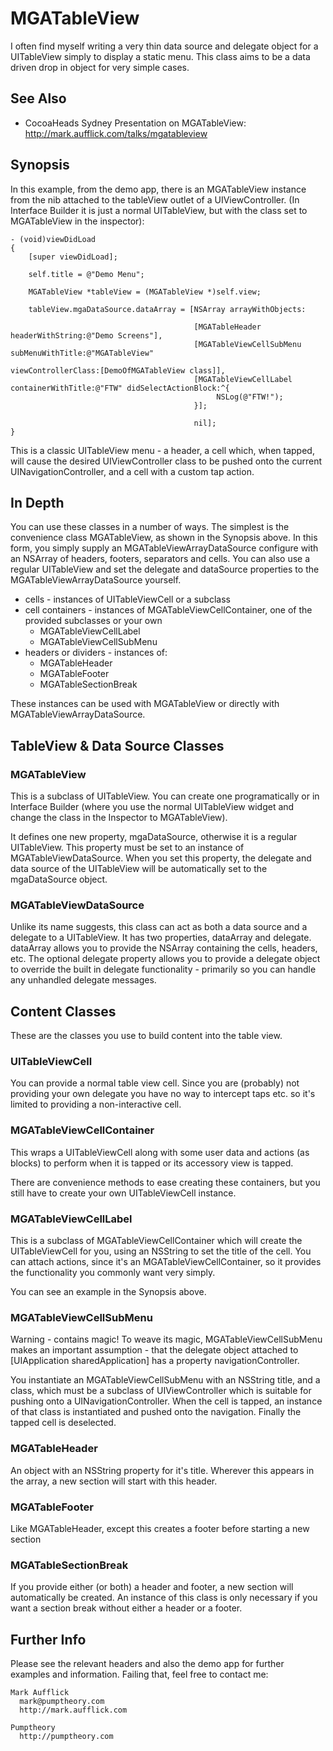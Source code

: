 MGATableView
============

I often find myself writing a very thin data source and delegate object for a UITableView
simply to display a static menu. This class aims to be a data driven drop in object for
very simple cases.

See Also
--------

* CocoaHeads Sydney Presentation on MGATableView: http://mark.aufflick.com/talks/mgatableview

Synopsis
--------

In this example, from the demo app, there is an MGATableView instance from the nib attached to
the tableView outlet of a UIViewController. (In Interface Builder it is just a normal
UITableView, but with the class set to MGATableView in the inspector):

    - (void)viewDidLoad
    {
        [super viewDidLoad];
        
        self.title = @"Demo Menu";
            
        MGATableView *tableView = (MGATableView *)self.view;
            
        tableView.mgaDataSource.dataArray = [NSArray arrayWithObjects:
                                
                                             [MGATableHeader headerWithString:@"Demo Screens"],
                                             [MGATableViewCellSubMenu subMenuWithTitle:@"MGATableView"
                                                                viewControllerClass:[DemoOfMGATableView class]],
                                             [MGATableViewCellLabel containerWithTitle:@"FTW" didSelectActionBlock:^{
                                                  NSLog(@"FTW!");
                                             }];
                                
                                             nil];
    }
 
This is a classic UITableView menu - a header, a cell which, when tapped, will cause the desired
UIViewController class to be pushed onto the current UINavigationController, and a cell with a
custom tap action.


In Depth
--------

You can use these classes in a number of ways. The simplest is the convenience class
MGATableView, as shown in the Synopsis above. In this form, you simply supply an MGATableViewArrayDataSource
configure with an NSArray of headers, footers, separators and cells. You can also use a regular UITableView
and set the delegate and dataSource properties to the MGATableViewArrayDataSource yourself.

* cells - instances of UITableViewCell or a subclass
* cell containers - instances of MGATableViewCellContainer, one of the provided subclasses or your own
  * MGATableViewCellLabel
  * MGATableViewCellSubMenu
* headers or dividers - instances of:
  * MGATableHeader
  * MGATableFooter
  * MGATableSectionBreak

These instances can be used with MGATableView or directly with MGATableViewArrayDataSource.

TableView & Data Source Classes
-------------------------------

### MGATableView

This is a subclass of UITableView. You can create one programatically or in Interface Builder
(where you use the normal UITableView widget and change the class in the Inspector to MGATableView).

It defines one new property, mgaDataSource, otherwise it is a regular UITableView. This property
must be set to an instance of MGATableViewDataSource. When you set this property, the delegate
and data source of the UITableView will be automatically set to the mgaDataSource object.

### MGATableViewDataSource

Unlike its name suggests, this class can act as both a data source and a delegate to a UITableView.
It has two properties, dataArray and delegate. dataArray allows you to provide the NSArray
containing the cells, headers, etc. The optional delegate property allows you to provide a delegate
object to override the built in delegate functionality - primarily so you can handle any unhandled
delegate messages.

Content Classes
---------------

These are the classes you use to build content into the table view.

### UITableViewCell

You can provide a normal table view cell. Since you are (probably) not providing your own delegate
you have no way to intercept taps etc. so it's limited to providing a non-interactive cell.

### MGATableViewCellContainer

This wraps a UITableViewCell along with some user data and actions (as blocks) to perform when it is tapped
or its accessory view is tapped.

There are convenience methods to ease creating these containers, but you still have to create your own
UITableViewCell instance.

### MGATableViewCellLabel

This is a subclass of MGATableViewCellContainer which will create the UITableViewCell for you, using an
NSString to set the title of the cell. You can attach actions, since it's an MGATableViewCellContainer,
so it provides the functionality you commonly want very simply.

You can see an example in the Synopsis above.

### MGATableViewCellSubMenu

Warning - contains magic! To weave its magic, MGATableViewCellSubMenu makes an important assumption - that the
delegate object attached to [UIApplication sharedApplication] has a property navigationController.

You instantiate an MGATableViewCellSubMenu with an NSString title, and a class, which must be a subclass
of UIViewController which is suitable for pushing onto a UINavigationController. When the cell is tapped,
an instance of that class is instantiated and pushed onto the navigation. Finally the tapped cell is
deselected.

### MGATableHeader

An object with an NSString property for it's title. Wherever this appears in the array, a new section will
start with this header.

### MGATableFooter

Like MGATableHeader, except this creates a footer before starting a new section

### MGATableSectionBreak

If you provide either (or both) a header and footer, a new section will automatically be created. An
instance of this class is only necessary if you want a section break without either a header or a footer.

Further Info
------------

Please see the relevant headers and also the demo app for further examples and information. Failing that, feel
free to contact me:

    Mark Aufflick
      mark@pumptheory.com
      http://mark.aufflick.com
    
    Pumptheory
      http://pumptheory.com
